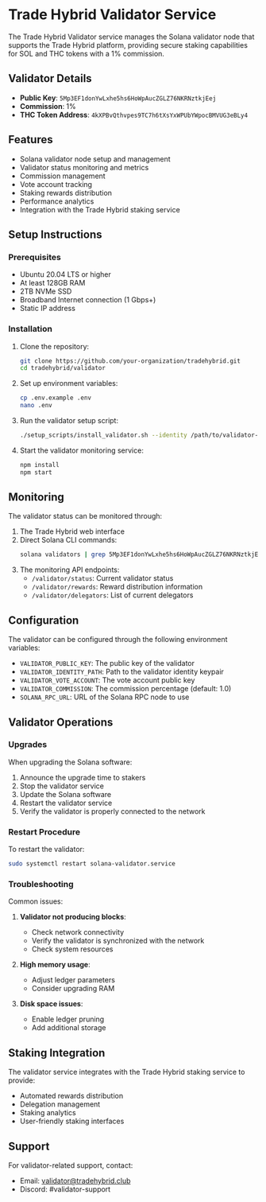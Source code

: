 # Trade Hybrid Validator Service

The Trade Hybrid Validator service manages the Solana validator node that supports the Trade Hybrid platform, providing secure staking capabilities for SOL and THC tokens with a 1% commission.

## Validator Details

- **Public Key**: `5Mp3EF1donYwLxhe5hs6HoWpAucZGLZ76NKRNztkjEej`
- **Commission**: 1%
- **THC Token Address**: `4kXPBvQthvpes9TC7h6tXsYxWPUbYWpocBMVUG3eBLy4`

## Features

- Solana validator node setup and management
- Validator status monitoring and metrics
- Commission management
- Vote account tracking
- Staking rewards distribution
- Performance analytics
- Integration with the Trade Hybrid staking service

## Setup Instructions

### Prerequisites

- Ubuntu 20.04 LTS or higher
- At least 128GB RAM
- 2TB NVMe SSD
- Broadband Internet connection (1 Gbps+)
- Static IP address

### Installation

1. Clone the repository:
   ```bash
   git clone https://github.com/your-organization/tradehybrid.git
   cd tradehybrid/validator
   ```

2. Set up environment variables:
   ```bash
   cp .env.example .env
   nano .env
   ```

3. Run the validator setup script:
   ```bash
   ./setup_scripts/install_validator.sh --identity /path/to/validator-keypair.json
   ```

4. Start the validator monitoring service:
   ```bash
   npm install
   npm start
   ```

## Monitoring

The validator status can be monitored through:

1. The Trade Hybrid web interface
2. Direct Solana CLI commands:
   ```bash
   solana validators | grep 5Mp3EF1donYwLxhe5hs6HoWpAucZGLZ76NKRNztkjEej
   ```
3. The monitoring API endpoints:
   - `/validator/status`: Current validator status
   - `/validator/rewards`: Reward distribution information
   - `/validator/delegators`: List of current delegators

## Configuration

The validator can be configured through the following environment variables:

- `VALIDATOR_PUBLIC_KEY`: The public key of the validator
- `VALIDATOR_IDENTITY_PATH`: Path to the validator identity keypair
- `VALIDATOR_VOTE_ACCOUNT`: The vote account public key
- `VALIDATOR_COMMISSION`: The commission percentage (default: 1.0)
- `SOLANA_RPC_URL`: URL of the Solana RPC node to use

## Validator Operations

### Upgrades

When upgrading the Solana software:

1. Announce the upgrade time to stakers
2. Stop the validator service
3. Update the Solana software
4. Restart the validator service
5. Verify the validator is properly connected to the network

### Restart Procedure

To restart the validator:

```bash
sudo systemctl restart solana-validator.service
```

### Troubleshooting

Common issues:

1. **Validator not producing blocks**:
   - Check network connectivity
   - Verify the validator is synchronized with the network
   - Check system resources

2. **High memory usage**:
   - Adjust ledger parameters
   - Consider upgrading RAM

3. **Disk space issues**:
   - Enable ledger pruning
   - Add additional storage

## Staking Integration

The validator service integrates with the Trade Hybrid staking service to provide:

- Automated rewards distribution
- Delegation management
- Staking analytics
- User-friendly staking interfaces

## Support

For validator-related support, contact:
- Email: validator@tradehybrid.club
- Discord: #validator-support